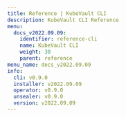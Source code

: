 ```yaml
---
title: Reference | KubeVault CLI
description: KubeVault CLI Reference
menu:
  docs_v2022.09.09:
    identifier: reference-cli
    name: KubeVault CLI
    weight: 30
    parent: reference
menu_name: docs_v2022.09.09
info:
  cli: v0.9.0
  installer: v2022.09.09
  operator: v0.9.0
  unsealer: v0.9.0
  version: v2022.09.09
---
```



